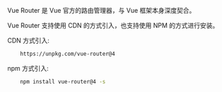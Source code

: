 
Vue Router 是 Vue 官方的路由管理器，与 Vue 框架本身深度契合。

Vue Router 支持使用 CDN 的方式引入，也支持使用 NPM 的方式进行安装。

CDN 方式引入:
```sh
    https://unpkg.com/vue-router@4
```

npm 方式引入:
```sh
    npm install vue-router@4 -s
```

